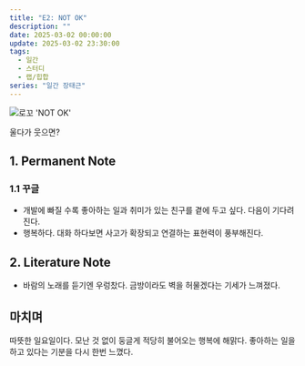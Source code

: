 ```yaml
---
title: "E2: NOT OK"
description: ""
date: 2025-03-02 00:00:00
update: 2025-03-02 23:30:00
tags:
  - 일간
  - 스터디
  - 랩/힙합
series: "일간 장태근" 
---
```


![로꼬 'NOT OK'](20598234.jpg)

울다가 웃으면?

## 1. Permanent Note

### 1.1 꾸글

- 개발에 빠질 수록 좋아하는 일과 취미가 있는 친구를 곁에 두고 싶다. 다음이 기다려진다.
- 행복하다. 대화 하다보면 사고가 확장되고 연결하는 표현력이 풍부해진다.

## 2. Literature Note

- 바람의 노래를 듣기엔 우렁찼다. 금방이라도 벽을 허물겠다는 기세가 느껴졌다.

## 마치며

따뜻한 일요일이다. 모난 것 없이 둥글게 적당히 불어오는 행복에 해맑다. 좋아하는 일을 하고 있다는 기분을 다시 한번 느꼈다.
